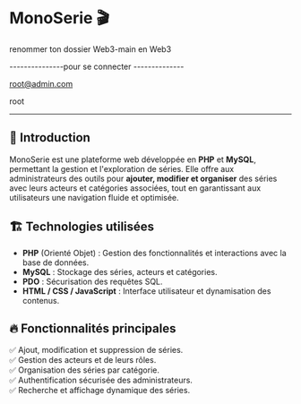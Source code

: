 # MonoSerie 🎬
renommer ton dossier Web3-main en Web3

---------------pour se connecter --------------

root@admin.com

root

-----------------------------------------------
## 📌 Introduction
MonoSerie est une plateforme web développée en **PHP** et **MySQL**, permettant la gestion et l'exploration de séries. Elle offre aux administrateurs des outils pour **ajouter, modifier et organiser** des séries avec leurs acteurs et catégories associées, tout en garantissant aux utilisateurs une navigation fluide et optimisée.

## 🏗️ Technologies utilisées
- **PHP** (Orienté Objet) : Gestion des fonctionnalités et interactions avec la base de données.
- **MySQL** : Stockage des séries, acteurs et catégories.
- **PDO** : Sécurisation des requêtes SQL.
- **HTML / CSS / JavaScript** : Interface utilisateur et dynamisation des contenus.

## 🔥 Fonctionnalités principales
✅ Ajout, modification et suppression de séries.  
✅ Gestion des acteurs et de leurs rôles.  
✅ Organisation des séries par catégorie.  
✅ Authentification sécurisée des administrateurs.  
✅ Recherche et affichage dynamique des séries.
